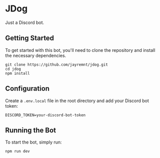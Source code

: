 # JDog

Just a Discord bot.

## Getting Started

To get started with this bot, you'll need to clone the repository and install the necessary dependencies.

```
git clone https://github.com/jayremnt/jdog.git
cd jdog
npm install
```

## Configuration

Create a `.env.local` file in the root directory and add your Discord bot token:

```
DISCORD_TOKEN=your-discord-bot-token
```

## Running the Bot

To start the bot, simply run:

```
npm run dev
```

